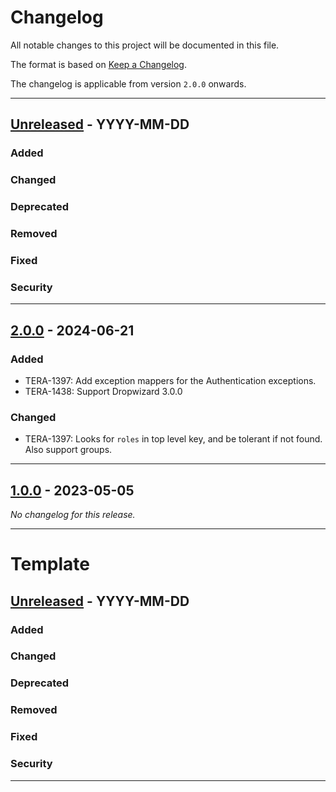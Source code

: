 # Changelog

All notable changes to this project will be documented in this file.

The format is based on [Keep a Changelog](https://keepachangelog.com/en/1.0.0/).

The changelog is applicable from version `2.0.0` onwards.

---

## [Unreleased] - YYYY-MM-DD

[Unreleased]: https://github.com/brightsparklabs/appcli/compare/2.0.0...HEAD

### Added

### Changed

### Deprecated

### Removed

### Fixed

### Security

---

## [2.0.0] - 2024-06-21

[2.0.0]: https://github.com/brightsparklabs/appcli/compare/1.0.0...2.0.0

### Added

- TERA-1397: Add exception mappers for the Authentication exceptions.
- TERA-1438: Support Dropwizard 3.0.0

### Changed

- TERA-1397: Looks for `roles` in top level key, and be tolerant if not found. Also support groups.

---

## [1.0.0] - 2023-05-05

[1.0.0]: https://github.com/brightsparklabs/appcli/compare/0.0.0...1.0.0

_No changelog for this release._

---

# Template

## [Unreleased] - YYYY-MM-DD

[Unreleased]: https://github.com/brightsparklabs/appcli/compare/x.y.z...HEAD

### Added

### Changed

### Deprecated

### Removed

### Fixed

### Security

---
